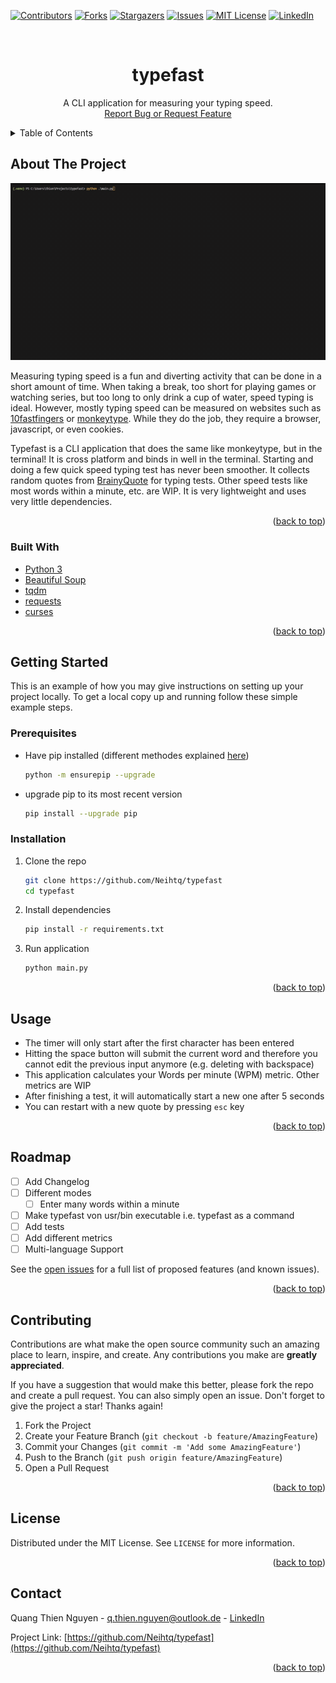 <a name="readme-top"></a>
[![Contributors][contributors-shield]][contributors-url]
[![Forks][forks-shield]][forks-url]
[![Stargazers][stars-shield]][stars-url]
[![Issues][issues-shield]][issues-url]
[![MIT License][license-shield]][license-url]
[![LinkedIn][linkedin-shield]][linkedin-url]



<br />
<div align="center">
  <h1 align="center">typefast</h1>

  <p align="center">
    A CLI application for measuring your typing speed.
    <br />
    <a href="https://github.com/Neihtq/typefast/issues">Report Bug or Request Feature</a>
  </p>
</div>


<details>
  <summary>Table of Contents</summary>
  <ol>
    <li>
      <a href="#about-the-project">About The Project</a>
      <ul>
        <li><a href="#built-with">Built With</a></li>
      </ul>
    </li>
    <li>
      <a href="#getting-started">Getting Started</a>
      <ul>
        <li><a href="#prerequisites">Prerequisites</a></li>
        <li><a href="#installation">Installation</a></li>
      </ul>
    </li>
    <li><a href="#usage">Usage</a></li>
    <li><a href="#roadmap">Roadmap</a></li>
    <li><a href="#contributing">Contributing</a></li>
    <li><a href="#license">License</a></li>
    <li><a href="#contact">Contact</a></li>
    <li><a href="#acknowledgments">Acknowledgments</a></li>
  </ol>
</details>



<!-- ABOUT THE PROJECT -->
## About The Project

![demo](demo/demo.gif)

Measuring typing speed is a fun and diverting activity that can be done in a short amount of time. When taking a break, too short for playing games or watching series, but too long to only drink a cup of water, speed typing is ideal. However, mostly typing speed can be measured on websites such as [10fastfingers](https://10fastfingers.com/typing-test/) or [monkeytype](https://monkeytype.com). While they do the job, they require a browser, javascript, or even cookies. 

Typefast is a CLI application that does the same like monkeytype, but in the terminal! It is cross platform and binds in well in the terminal. Starting and doing a few quick speed typing test has never been smoother. It collects random quotes from [BrainyQuote](https://www.brainyquote.com/) for typing tests. Other speed tests like most words within a minute, etc. are WIP. It is very lightweight and uses very little dependencies.

<p align="right">(<a href="#readme-top">back to top</a>)</p>



### Built With

* [Python 3](https://www.python.org/)
* [Beautiful Soup](https://pypi.org/project/beautifulsoup4/)
* [tqdm](https://pypi.org/project/tqdm/)
* [requests](https://pypi.org/project/requests/)
* [curses](https://docs.python.org/3/howto/curses.html)

<p align="right">(<a href="#readme-top">back to top</a>)</p>



<!-- GETTING STARTED -->
## Getting Started

This is an example of how you may give instructions on setting up your project locally.
To get a local copy up and running follow these simple example steps.

### Prerequisites

* Have pip installed (different methodes explained [here](https://pip.pypa.io/en/stable/installation/))
    ```sh
    python -m ensurepip --upgrade
    ```
* upgrade pip to its most recent version
    ```sh
    pip install --upgrade pip
    ```

### Installation

1. Clone the repo
   ```sh
   git clone https://github.com/Neihtq/typefast
   cd typefast
   ```
2. Install dependencies
   ```sh
   pip install -r requirements.txt
   ```
3. Run application
   ```sh
   python main.py
   ```

<p align="right">(<a href="#readme-top">back to top</a>)</p>



<!-- USAGE EXAMPLES -->
## Usage
* The timer will only start after the first character has been entered
* Hitting the space button will submit the current word and therefore you cannot edit the previous input anymore (e.g. deleting with backspace)
* This application calculates your Words per minute (WPM) metric. Other metrics are WIP
* After finishing a test, it will automatically start a new one after 5 seconds
* You can restart with a new quote by pressing `esc` key

<p align="right">(<a href="#readme-top">back to top</a>)</p>



<!-- ROADMAP -->
## Roadmap

- [ ] Add Changelog
- [ ] Different modes
    - [ ] Enter many words within a minute
- [ ] Make typefast von usr/bin executable i.e. typefast as a command
- [ ] Add tests
- [ ] Add different metrics
- [ ] Multi-language Support

See the [open issues](https://github.com/Neihtq/typefast/issues) for a full list of proposed features (and known issues).

<p align="right">(<a href="#readme-top">back to top</a>)</p>



<!-- CONTRIBUTING -->
## Contributing

Contributions are what make the open source community such an amazing place to learn, inspire, and create. Any contributions you make are **greatly appreciated**.

If you have a suggestion that would make this better, please fork the repo and create a pull request. You can also simply open an issue.
Don't forget to give the project a star! Thanks again!

1. Fork the Project
2. Create your Feature Branch (`git checkout -b feature/AmazingFeature`)
3. Commit your Changes (`git commit -m 'Add some AmazingFeature'`)
4. Push to the Branch (`git push origin feature/AmazingFeature`)
5. Open a Pull Request

<p align="right">(<a href="#readme-top">back to top</a>)</p>



<!-- LICENSE -->
## License

Distributed under the MIT License. See `LICENSE` for more information.

<p align="right">(<a href="#readme-top">back to top</a>)</p>



<!-- CONTACT -->
## Contact

Quang Thien Nguyen - q.thien.nguyen@outlook.de - [LinkedIn](https://www.linkedin.com/in/thien-quang-nguyen/)

Project Link: [https://github.com/Neihtq/typefast](https://github.com/Neihtq/typefast)

<p align="right">(<a href="#readme-top">back to top</a>)</p>


<!-- MARKDOWN LINKS & IMAGES -->
<!-- https://www.markdownguide.org/basic-syntax/#reference-style-links -->
[contributors-shield]: https://img.shields.io/github/contributors/neihtq/typefast.svg?style=for-the-badge
[contributors-url]: https://github.com/neihtq/typefast/graphs/contributors
[forks-shield]: https://img.shields.io/github/forks/neihtq/typefast.svg?style=for-the-badge
[forks-url]: https://github.com/neihtq/typefast/network/members
[stars-shield]: https://img.shields.io/github/stars/neihtq/typefast.svg?style=for-the-badge
[stars-url]: https://github.com/neihtq/typefast/stargazers
[issues-shield]: https://img.shields.io/github/issues/neihtq/typefast.svg?style=for-the-badge
[issues-url]: https://github.com/neihtq/typefast/issues
[license-shield]: https://img.shields.io/github/license/neihtq/typefast.svg?style=for-the-badge
[license-url]: https://github.com/neihtq/typefast/blob/main/LICENSE.txt
[linkedin-shield]: https://img.shields.io/badge/-LinkedIn-black.svg?style=for-the-badge&logo=linkedin&colorB=555
[linkedin-url]: https://www.linkedin.com/in/thien-quang-nguyen/
[instagram-shield]: https://img.shields.io/badge/Instagram-E4405F?style=for-the-badge&logo=instagram&logoColor=white
[instagram-url]: https://www.instagram.com/neiht/
[product-screenshot]: demo/demo.mp4
